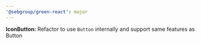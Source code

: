 ```yaml
---
'@sebgroup/green-react': major
---
```


**IconButton:** Refactor to use `Button` internally and support same features as Button
